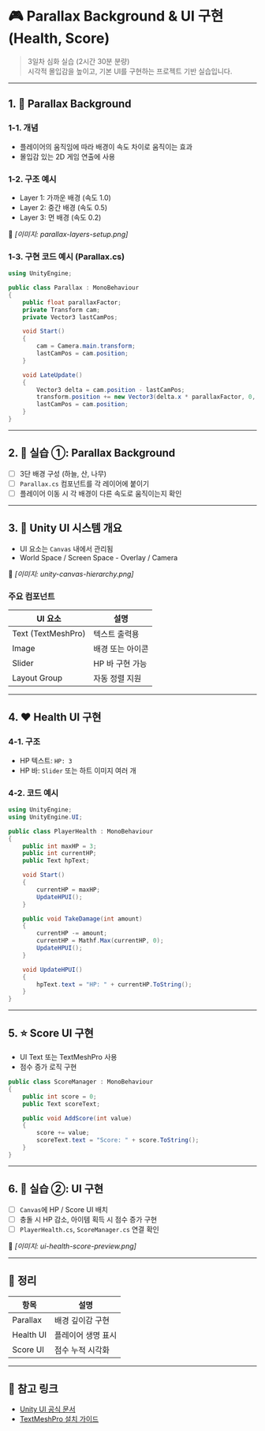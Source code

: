 # 🎮 Parallax Background & UI 구현 (Health, Score)
> 3일차 심화 실습 (2시간 30분 분량)  
> 시각적 몰입감을 높이고, 기본 UI를 구현하는 프로젝트 기반 실습입니다.

---

## 1. 🌄 Parallax Background

### 1-1. 개념
- 플레이어의 움직임에 따라 배경이 속도 차이로 움직이는 효과
- 몰입감 있는 2D 게임 연출에 사용

### 1-2. 구조 예시
- Layer 1: 가까운 배경 (속도 1.0)
- Layer 2: 중간 배경 (속도 0.5)
- Layer 3: 먼 배경 (속도 0.2)

📸 *[이미지: parallax-layers-setup.png]*

### 1-3. 구현 코드 예시 (Parallax.cs)

```csharp
using UnityEngine;

public class Parallax : MonoBehaviour
{
    public float parallaxFactor;
    private Transform cam;
    private Vector3 lastCamPos;

    void Start()
    {
        cam = Camera.main.transform;
        lastCamPos = cam.position;
    }

    void LateUpdate()
    {
        Vector3 delta = cam.position - lastCamPos;
        transform.position += new Vector3(delta.x * parallaxFactor, 0, 0);
        lastCamPos = cam.position;
    }
}
```

---

## 2. 🧪 실습 ①: Parallax Background

- [ ] 3단 배경 구성 (하늘, 산, 나무)
- [ ] `Parallax.cs` 컴포넌트를 각 레이어에 붙이기
- [ ] 플레이어 이동 시 각 배경이 다른 속도로 움직이는지 확인

---

## 3. 🧰 Unity UI 시스템 개요

- UI 요소는 `Canvas` 내에서 관리됨
- World Space / Screen Space - Overlay / Camera

📸 *[이미지: unity-canvas-hierarchy.png]*

### 주요 컴포넌트
| UI 요소 | 설명 |
|---------|------|
| Text (TextMeshPro) | 텍스트 출력용 |
| Image | 배경 또는 아이콘 |
| Slider | HP 바 구현 가능 |
| Layout Group | 자동 정렬 지원 |

---

## 4. ❤️ Health UI 구현

### 4-1. 구조
- HP 텍스트: `HP: 3`
- HP 바: `Slider` 또는 하트 이미지 여러 개

### 4-2. 코드 예시

```csharp
using UnityEngine;
using UnityEngine.UI;

public class PlayerHealth : MonoBehaviour
{
    public int maxHP = 3;
    public int currentHP;
    public Text hpText;

    void Start()
    {
        currentHP = maxHP;
        UpdateHPUI();
    }

    public void TakeDamage(int amount)
    {
        currentHP -= amount;
        currentHP = Mathf.Max(currentHP, 0);
        UpdateHPUI();
    }

    void UpdateHPUI()
    {
        hpText.text = "HP: " + currentHP.ToString();
    }
}
```

---

## 5. ⭐ Score UI 구현

- UI Text 또는 TextMeshPro 사용
- 점수 증가 로직 구현

```csharp
public class ScoreManager : MonoBehaviour
{
    public int score = 0;
    public Text scoreText;

    public void AddScore(int value)
    {
        score += value;
        scoreText.text = "Score: " + score.ToString();
    }
}
```

---

## 6. 🧪 실습 ②: UI 구현

- [ ] `Canvas`에 HP / Score UI 배치
- [ ] 충돌 시 HP 감소, 아이템 획득 시 점수 증가 구현
- [ ] `PlayerHealth.cs`, `ScoreManager.cs` 연결 확인

📸 *[이미지: ui-health-score-preview.png]*

---

## 🧠 정리

| 항목 | 설명 |
|------|------|
| Parallax | 배경 깊이감 구현 |
| Health UI | 플레이어 생명 표시 |
| Score UI | 점수 누적 시각화 |

---

## 🔗 참고 링크

- [Unity UI 공식 문서](https://docs.unity3d.com/Manual/UIToolkits.html)
- [TextMeshPro 설치 가이드](https://docs.unity3d.com/Packages/com.unity.textmeshpro@3.0/manual/index.html)
